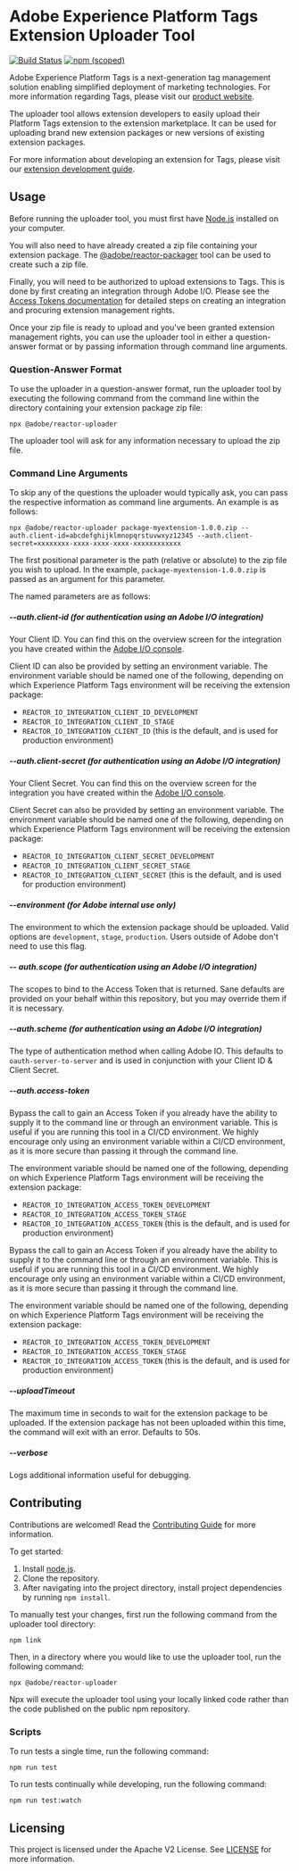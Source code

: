 # Adobe Experience Platform Tags Extension Uploader Tool

[![Build Status](https://travis-ci.com/adobe/reactor-uploader.svg?branch=master)](https://travis-ci.com/adobe/reactor-uploader)
[![npm (scoped)](https://img.shields.io/npm/v/@adobe/reactor-uploader.svg?style=flat)](https://www.npmjs.com/package/@adobe/reactor-uploader)

Adobe Experience Platform Tags is a next-generation tag management solution enabling simplified deployment of marketing technologies. For more information regarding Tags, please visit our [product website](http://www.adobe.com/enterprise/cloud-platform/launch.html).

The uploader tool allows extension developers to easily upload their Platform Tags extension to the extension marketplace. It can be used for uploading brand new extension packages or new versions of existing extension packages.

For more information about developing an extension for Tags, please visit our [extension development guide](https://experienceleague.adobe.com/docs/experience-platform/tags/extension-dev/overview.html?lang=en).

## Usage

Before running the uploader tool, you must first have [Node.js](https://nodejs.org/en/) installed on your computer.

You will also need to have already created a zip file containing your extension package. The [@adobe/reactor-packager](https://www.npmjs.com/package/@adobe/reactor-packager) tool can be used to create such a zip file.

Finally, you will need to be authorized to upload extensions to Tags. This is done by first creating an integration through Adobe I/O. Please see the [Access Tokens documentation](https://experienceleague.adobe.com/docs/experience-platform/landing/platform-apis/api-authentication.html) for detailed steps on creating an integration and procuring extension management rights.

Once your zip file is ready to upload and you've been granted extension management rights, you can use the uploader tool in either a question-answer format or by passing information through command line arguments.

### Question-Answer Format

To use the uploader in a question-answer format, run the uploader tool by executing the following command from the command line within the directory containing your extension package zip file:

```
npx @adobe/reactor-uploader
```

The uploader tool will ask for any information necessary to upload the zip file.

### Command Line Arguments

To skip any of the questions the uploader would typically ask, you can pass the respective information as command line arguments. An example is as follows:

```
npx @adobe/reactor-uploader package-myextension-1.0.0.zip --auth.client-id=abcdefghijklmnopqrstuvwxyz12345 --auth.client-secret=xxxxxxxx-xxxx-xxxx-xxxx-xxxxxxxxxxxx
```

The first positional parameter is the path (relative or absolute) to the zip file you wish to upload. In the example, `package-myextension-1.0.0.zip` is passed as an argument for this parameter.

The named parameters are as follows:

##### --auth.client-id (for authentication using an Adobe I/O integration)

Your Client ID. You can find this on the overview screen for the integration you have created within the [Adobe I/O console](https://console.adobe.io).

Client ID can also be provided by setting an environment variable. The environment variable should be named one of the following, depending on which Experience Platform Tags environment will be receiving the extension package:

* `REACTOR_IO_INTEGRATION_CLIENT_ID_DEVELOPMENT`
* `REACTOR_IO_INTEGRATION_CLIENT_ID_STAGE`
* `REACTOR_IO_INTEGRATION_CLIENT_ID` (this is the default, and is used for production environment)

##### --auth.client-secret (for authentication using an Adobe I/O integration)

Your Client Secret. You can find this on the overview screen for the integration you have created within the [Adobe I/O console](https://console.adobe.io).

Client Secret can also be provided by setting an environment variable. The environment variable should be named one of the following, depending on which Experience Platform Tags environment will be receiving the extension package:

* `REACTOR_IO_INTEGRATION_CLIENT_SECRET_DEVELOPMENT`
* `REACTOR_IO_INTEGRATION_CLIENT_SECRET_STAGE`
* `REACTOR_IO_INTEGRATION_CLIENT_SECRET` (this is the default, and is used for production environment)

##### --environment (for Adobe internal use only)

The environment to which the extension package should be uploaded. Valid options are `development`, `stage`, `production`. Users outside of Adobe don't need to use this flag.

##### -- auth.scope (for authentication using an Adobe I/O integration)

The scopes to bind to the Access Token that is returned. Sane defaults are provided on your behalf within this repository, but you may override them if it is necessary.

##### --auth.scheme (for authentication using an Adobe I/O integration)

The type of authentication method when calling Adobe IO. This defaults to `oauth-server-to-server` and is used in conjunction with your Client ID & Client Secret.

##### --auth.access-token

Bypass the call to gain an Access Token if you already have the ability to supply it to the command line or through an environment variable. This is useful if you are running this tool in a CI/CD environment.
We highly encourage only using an environment variable within a CI/CD environment, as it is more secure than passing it through the command line.

The environment variable should be named one of the following, depending on which Experience Platform Tags environment will be receiving the extension package:

* `REACTOR_IO_INTEGRATION_ACCESS_TOKEN_DEVELOPMENT`
* `REACTOR_IO_INTEGRATION_ACCESS_TOKEN_STAGE`
* `REACTOR_IO_INTEGRATION_ACCESS_TOKEN` (this is the default, and is used for production environment)

Bypass the call to gain an Access Token if you already have the ability to supply it to the command line or through an environment variable. This is useful if you are running this tool in a CI/CD environment.
We highly encourage only using an environment variable within a CI/CD environment, as it is more secure than passing it through the command line.

The environment variable should be named one of the following, depending on which Experience Platform Tags environment will be receiving the extension package:

* `REACTOR_IO_INTEGRATION_ACCESS_TOKEN_DEVELOPMENT`
* `REACTOR_IO_INTEGRATION_ACCESS_TOKEN_STAGE`
* `REACTOR_IO_INTEGRATION_ACCESS_TOKEN` (this is the default, and is used for production environment)

##### --uploadTimeout

The maximum time in seconds to wait for the extension package to be uploaded. If the extension package has not been uploaded within this time, the command will exit with an error. Defaults to 50s.

##### --verbose

Logs additional information useful for debugging.

## Contributing

Contributions are welcomed! Read the [Contributing Guide](CONTRIBUTING.md) for more information.

To get started:

1. Install [node.js](https://nodejs.org/).
3. Clone the repository.
4. After navigating into the project directory, install project dependencies by running `npm install`.

To manually test your changes, first run the following command from the uploader tool directory:

```
npm link
```

Then, in a directory where you would like to use the uploader tool, run the following command:

```
npx @adobe/reactor-uploader
```

Npx will execute the uploader tool using your locally linked code rather than the code published on the public npm repository.

### Scripts

To run tests a single time, run the following command:

`npm run test`

To run tests continually while developing, run the following command:

`npm run test:watch`

## Licensing

This project is licensed under the Apache V2 License. See [LICENSE](LICENSE) for more information.
